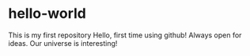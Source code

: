 # hello-world
This is my first repository
Hello, first time using github! Always open for ideas.
Our universe is interesting!
